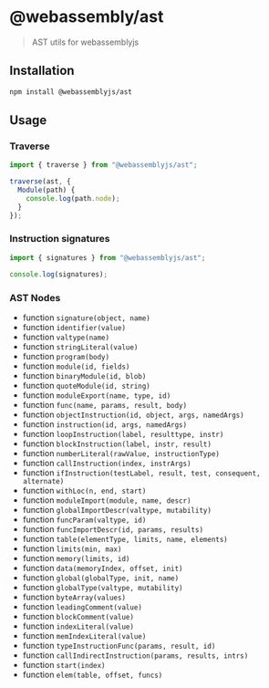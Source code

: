 # @webassembly/ast

> AST utils for webassemblyjs

## Installation

```sh
npm install @webassemblyjs/ast
```

## Usage

### Traverse

```js
import { traverse } from "@webassemblyjs/ast";

traverse(ast, {
  Module(path) {
    console.log(path.node);
  }
});
```

### Instruction signatures

```js
import { signatures } from "@webassemblyjs/ast";

console.log(signatures);
```

### AST Nodes

- function `signature(object, name)`
- function `identifier(value)`
- function `valtype(name)`
- function `stringLiteral(value)`
- function `program(body)`
- function `module(id, fields)`
- function `binaryModule(id, blob)`
- function `quoteModule(id, string)`
- function `moduleExport(name, type, id)`
- function `func(name, params, result, body)`
- function `objectInstruction(id, object, args, namedArgs)`
- function `instruction(id, args, namedArgs)`
- function `loopInstruction(label, resulttype, instr)`
- function `blockInstruction(label, instr, result)`
- function `numberLiteral(rawValue, instructionType)`
- function `callInstruction(index, instrArgs)`
- function `ifInstruction(testLabel, result, test, consequent, alternate)`
- function `withLoc(n, end, start)`
- function `moduleImport(module, name, descr)`
- function `globalImportDescr(valtype, mutability)`
- function `funcParam(valtype, id)`
- function `funcImportDescr(id, params, results)`
- function `table(elementType, limits, name, elements)`
- function `limits(min, max)`
- function `memory(limits, id)`
- function `data(memoryIndex, offset, init)`
- function `global(globalType, init, name)`
- function `globalType(valtype, mutability)`
- function `byteArray(values)`
- function `leadingComment(value)`
- function `blockComment(value)`
- function `indexLiteral(value)`
- function `memIndexLiteral(value)`
- function `typeInstructionFunc(params, result, id)`
- function `callIndirectInstruction(params, results, intrs)`
- function `start(index)`
- function `elem(table, offset, funcs)`
